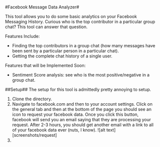 #Facebook Message Data Analyzer#

This tool allows you to do some basic analytics on your Facebook Messaging History. Curious who is the top contributor in a particular group chat? This tool can answer that question.

Features Include:
* Finding the top contributors in a group chat (how many messages have been sent by a particular person in a particular chat).
* Getting the complete chat history of a single user.

Features that will be Implemented Soon:
* Sentiment Score analysis: see who is the most positive/negative in a group chat.

##Setup##
The setup for this tool is admittedly pretty annoying to setup.
1. Clone the directory.
2. Navigate to facebook.com and then to your account settings. Click on the general tab and then at the bottom of the page you should see an icon to request your facebook data. Once you click this button, facebook will send you an email saying that they are processing your request. After 2-3 hours, you should get another email with a link to all of your facebook data ever (nuts, I know).
![alt text][screenshots/request]
3.
